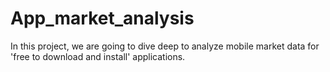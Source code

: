 # App_market_analysis
In this project, we are going to dive deep to analyze mobile market data for 'free to download and install' applications.
